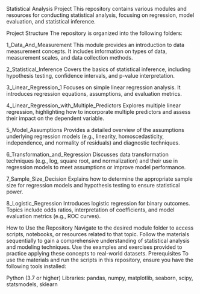 Statistical Analysis Project
This repository contains various modules and resources for conducting statistical analysis, focusing on regression, model evaluation, and statistical inference.

Project Structure
The repository is organized into the following folders:

1_Data_And_Measurement
This module provides an introduction to data measurement concepts. It includes information on types of data, measurement scales, and data collection methods.

2_Statistical_Inference
Covers the basics of statistical inference, including hypothesis testing, confidence intervals, and p-value interpretation.

3_Linear_Regression_1
Focuses on simple linear regression analysis. It introduces regression equations, assumptions, and evaluation metrics.

4_Linear_Regression_with_Multiple_Predictors
Explores multiple linear regression, highlighting how to incorporate multiple predictors and assess their impact on the dependent variable.

5_Model_Assumptions
Provides a detailed overview of the assumptions underlying regression models (e.g., linearity, homoscedasticity, independence, and normality of residuals) and diagnostic techniques.

6_Transformation_and_Regression
Discusses data transformation techniques (e.g., log, square root, and normalization) and their use in regression models to meet assumptions or improve model performance.

7_Sample_Size_Decision
Explains how to determine the appropriate sample size for regression models and hypothesis testing to ensure statistical power.

8_Logistic_Regression
Introduces logistic regression for binary outcomes. Topics include odds ratios, interpretation of coefficients, and model evaluation metrics (e.g., ROC curves).

How to Use the Repository
Navigate to the desired module folder to access scripts, notebooks, or resources related to that topic.
Follow the materials sequentially to gain a comprehensive understanding of statistical analysis and modeling techniques.
Use the examples and exercises provided to practice applying these concepts to real-world datasets.
Prerequisites
To use the materials and run the scripts in this repository, ensure you have the following tools installed:

Python (3.7 or higher)
Libraries: pandas, numpy, matplotlib, seaborn, scipy, statsmodels, sklearn
